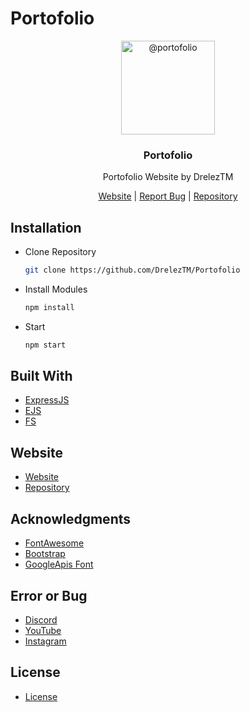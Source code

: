 # Portofolio
<p align="center">
  <img alt="@portofolio" style="width: 150px;" src="https://github.com/DrelezTM/Al-Quran/raw/main/views/img/dreleztm.png">
</p>
<div align="center">
  <h3>Portofolio</h3>
  <p>Portofolio Website by DrelezTM</p>
</div>
<div align="center">
  <a href="https://www.dreleztm.repl.co/">Website</a> | <a href="https://discord.gg/9BaNBVNtw4">Report Bug</a> | <a href="https://github.com/DrelezTM/Portofolio">Repository</a>
</div>

## Installation
* Clone Repository
  ```sh
  git clone https://github.com/DrelezTM/Portofolio
  ```
* Install Modules
  ```sh
  npm install
  ```
* Start
  ```sh
  npm start
  ```

## Built With
* [ExpressJS](https://expressjs.com)
* [EJS](https://ejs.co)
* [FS](https://www.npmjs.com/package/fs)

## Website
* [Website](https://www.dreleztm.repl.co)
* [Repository](https://github.com/DrelezTM/Portofolio)

## Acknowledgments
* [FontAwesome](https://fontawesome.com/)
* [Bootstrap](https://getbootstrap.com/)
* [GoogleApis Font](https://fonts.googleapis.com)

## Error or Bug
* [Discord](https://dsc.gg/DrelezTM)
* [YouTube](https://www.youtube.com/p/DrelezTM)
* [Instagram](https://www.instagram.com/DrelezTM)

## License
* [License](https://github.com/DrelezTM/Al-Quran/blob/main/LICENSE)
